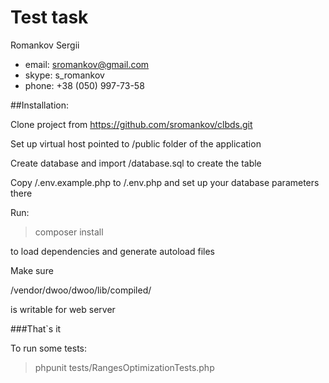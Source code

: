 # Test task

Romankov Sergii

- email: sromankov@gmail.com
- skype: s_romankov
- phone: +38 (050) 997-73-58

##Installation:

Clone project from https://github.com/sromankov/clbds.git

Set up virtual host pointed to /public folder of the application

Create database and import /database.sql to create the table

Copy /.env.example.php to /.env.php and set up your database parameters there

Run:
 
>composer install

to load dependencies and generate autoload files

Make sure
 
/vendor/dwoo/dwoo/lib/compiled/

is writable for web server

###That`s it

To run some tests:

>phpunit tests/RangesOptimizationTests.php

